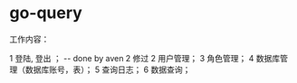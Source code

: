 # go-query

工作内容：

1 登陆, 登出 ； -- done by aven
2 修过
2 用户管理；
3 角色管理；
4 数据库管理（数据库账号，表）；
5 查询日志；
6 数据查询；